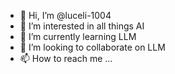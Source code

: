 - 👋 Hi, I’m @luceli-1004
- 👀 I’m interested in all things AI
- 🌱 I’m currently learning LLM
- 💞️ I’m looking to collaborate on LLM
- 📫 How to reach me ...

<!---
luceli-1004/luceli-1004 is a ✨ special ✨ repository because its `README.md` (this file) appears on your GitHub profile.
You can click the Preview link to take a look at your changes.
--->
